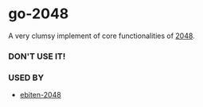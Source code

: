 # go-2048

A very clumsy implement of core functionalities of [2048](https://github.com/gabrielecirulli/2048).

### DON'T USE IT!

### USED BY

- [ebiten-2048](https://github.com/fralonra/ebiten-2048)